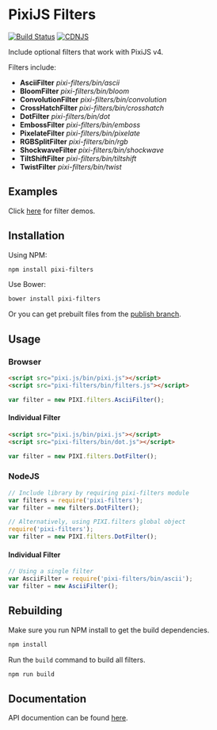 # PixiJS Filters

[![Build Status](https://travis-ci.org/pixijs/pixi-filters.svg?branch=master)](https://travis-ci.org/pixijs/pixi-filters) [![CDNJS](https://img.shields.io/cdnjs/v/pixi-filters.svg)](https://cdnjs.com/libraries/pixi-filters)

Include optional filters that work with PixiJS v4.

Filters include:

* **AsciiFilter** _pixi-filters/bin/ascii_
* **BloomFilter** _pixi-filters/bin/bloom_
* **ConvolutionFilter** _pixi-filters/bin/convolution_
* **CrossHatchFilter** _pixi-filters/bin/crosshatch_
* **DotFilter** _pixi-filters/bin/dot_
* **EmbossFilter** _pixi-filters/bin/emboss_
* **PixelateFilter** _pixi-filters/bin/pixelate_
* **RGBSplitFilter** _pixi-filters/bin/rgb_
* **ShockwaveFilter** _pixi-filters/bin/shockwave_
* **TiltShiftFilter** _pixi-filters/bin/tiltshift_
* **TwistFilter** _pixi-filters/bin/twist_

## Examples

Click [here](http://pixijs.github.io/pixi-filters/examples) for filter demos.

## Installation

Using NPM:

```bash
npm install pixi-filters
```
Use Bower:

```bash
bower install pixi-filters
```
Or you can get prebuilt files from the [publish branch](https://github.com/pixijs/pixi-filters/tree/publish).

## Usage 

### Browser

```html
<script src="pixi.js/bin/pixi.js"></script>
<script src="pixi-filters/bin/filters.js"></script>
```
```js
var filter = new PIXI.filters.AsciiFilter();
```

#### Individual Filter

```html
<script src="pixi.js/bin/pixi.js"></script>
<script src="pixi-filters/bin/dot.js"></script>
```
```js
var filter = new PIXI.filters.DotFilter();
```

### NodeJS

```js
// Include library by requiring pixi-filters module
var filters = require('pixi-filters');
var filter = new filters.DotFilter();

// Alternatively, using PIXI.filters global object
require('pixi-filters');
var filter = new PIXI.filters.DotFilter();
```

#### Individual Filter

```js
// Using a single filter
var AsciiFilter = require('pixi-filters/bin/ascii');
var filter = new AsciiFilter();
```

## Rebuilding

Make sure you run NPM install to get the build dependencies.

```bash
npm install
```

Run the `build` command to build all filters.

```bash
npm run build
```
## Documentation

API documention can be found [here](http://pixijs.github.io/pixi-filters/docs/).
